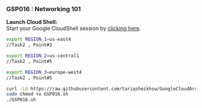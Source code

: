 ### GSP016 : Networking 101

 **Launch Cloud Shell:**  
   Start your Google CloudShell session by [clicking here](https://console.cloud.google.com/home/dashboard?project=&pli=1&cloudshell=true).


```bash
export REGION_1=us-east4
//Task2 , Point#3

export REGION_2=us-central1
//Task2 , Point#5

export REGION_3=europe-west4
//Task2 , Point#5

```

```bash
curl -LO https://raw.githubusercontent.com/tariqsheikhsw/GoogleCloudArchitectLabs/main/Solutions/GSP016.sh
sudo chmod +x GSP016.sh
./GSP016.sh
```
